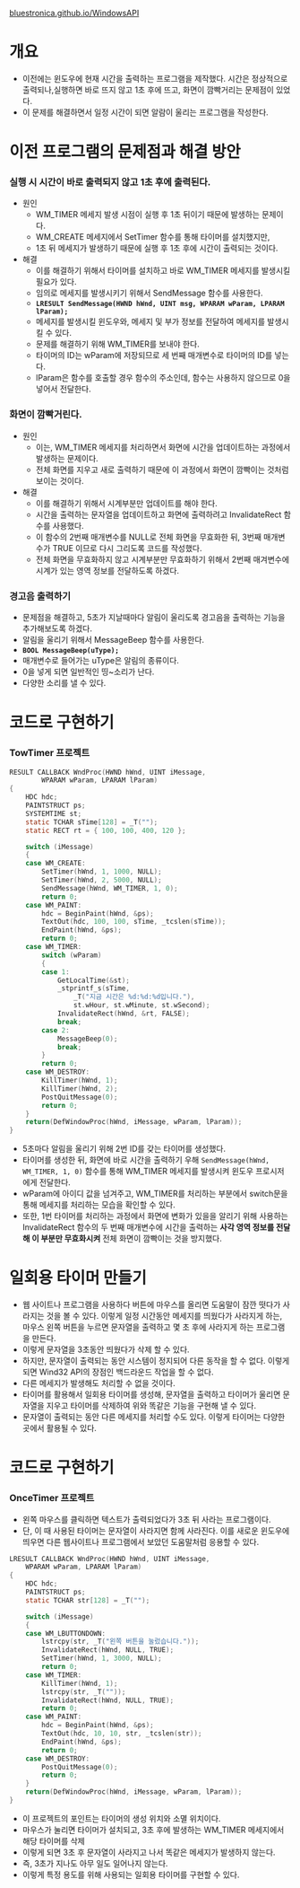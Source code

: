 [bluestronica.github.io/WindowsAPI](https://bluestronica.github.io/WindowsAPI)

# 개요
- 이전에는 윈도우에 현재 시간을 출력하는 프로그램을 제작했다. 시간은 정상적으로 출력되나,실행하면 바로 뜨지 않고 1초 후에 뜨고, 화면이 깜빡거리는 문제점이 있었다.
- 이 문제를 해결하면서 일정 시간이 되면 알람이 울리는 프로그램을 작성한다.


# 이전 프로그램의 문제점과 해결 방안

### 실행 시 시간이 바로 출력되지 않고 1초 후에 출력된다.
- 원인
  - WM_TIMER 메세지 발생 시점이 실행 후 1초 뒤이기 때문에 발생하는 문제이다.
  - WM_CREATE 메세지에서 SetTimer 함수를 통해 타이머를 설치했지만,
  - 1초 뒤 메세지가 발생하기 때문에 실행 후 1초 후에 시간이 출력되는 것이다.
- 해결
  - 이를 해결하기 위해서 타이머를 설치하고 바로 WM_TIMER 메세지를 발생시킬 필요가 있다.
  - 임의로 메세지를 발생시키기 위해서 SendMessage 함수를 사용한다.
  - **`LRESULT SendMessage(HWND hWnd, UINT msg, WPARAM wParam, LPARAM lParam);`**
  - 메세지를 발생시킬 윈도우와, 메세지 및 부가 정보를 전달하여 메세지를 발생시킬 수 있다.
  - 문제를 해결하기 위해 WM_TIMER를 보내야 한다.
  - 타이머의 ID는 wParam에 저장되므로 세 번째 매개변수로 타이머의 ID를 넣는다.
  - lParam은 함수를 호출할 경우 함수의 주소인데, 함수는 사용하지 않으므로 0을 넣어서 전달한다.

### 화면이 깜빡거린다.
- 원인
  - 이는, WM_TIMER 메세지를 처리하면서 화면에 시간을 업데이트하는 과정에서 발생하는 문제이다.
  - 전체 화면를 지우고 새로 출력하기 때문에 이 과정에서 화면이 깜빡이는 것처럼 보이는 것이다.
- 해결
  - 이를 해결하기 위해서 시계부분만 업데이트를 해야 한다.
  - 시간을 출력하는 문자열을 업데이트하고 화면에 출력하려고 InvalidateRect 함수를 사용했다.
  - 이 함수의 2번째 매개변수를 NULL로 전체 화면을 무효화한 뒤, 3번째 매개변수가 TRUE 이므로 다시 그리도록 코드를 작성했다.
  - 전체 화면을 무효화하지 않고 시계부분만 무효화하기 위해서 2번째 매겨변수에 시계가 있는 영역 정보를 전달하도록 하겠다.
  
### 경고음 출력하기
- 문제점을 해결하고, 5초가 지날때마다 알림이 울리도록 경고음을 출력하는 기능을 추가해보도록 하겠다.
- 알림을 울리기 위해서 MessageBeep 함수를 사용한다.
- **`BOOL MessageBeep(uType);`**
- 매개변수로 들어가는 uType은 알림의 종류이다. 
- 0을 넣게 되면 일반적인 띵~소리가 난다.
- 다양한 소리를 낼 수 있다.


# 코드로 구현하기

### TowTimer 프로젝트
```c
RESULT CALLBACK WndProc(HWND hWnd, UINT iMessage, 
    	WPARAM wParam, LPARAM lParam)
{
	HDC hdc;
	PAINTSTRUCT ps;
	SYSTEMTIME st;
	static TCHAR sTime[128] = _T("");
	static RECT rt = { 100, 100, 400, 120 };

	switch (iMessage)
	{
	case WM_CREATE:
		SetTimer(hWnd, 1, 1000, NULL);
		SetTimer(hWnd, 2, 5000, NULL);
		SendMessage(hWnd, WM_TIMER, 1, 0);
		return 0;
	case WM_PAINT:
		hdc = BeginPaint(hWnd, &ps);
		TextOut(hdc, 100, 100, sTime, _tcslen(sTime));
		EndPaint(hWnd, &ps);
		return 0;
	case WM_TIMER:
		switch (wParam) 
		{
		case 1:
			GetLocalTime(&st);
			_stprintf_s(sTime, 
				_T("지금 시간은 %d:%d:%d입니다."), 
				st.wHour, st.wMinute, st.wSecond);
			InvalidateRect(hWnd, &rt, FALSE);
			break;
		case 2:
			MessageBeep(0);
			break;
		}		
		return 0;
	case WM_DESTROY:
		KillTimer(hWnd, 1);
		KillTimer(hWnd, 2);
		PostQuitMessage(0);
		return 0;
	}
	return(DefWindowProc(hWnd, iMessage, wParam, lParam));
}
```
- 5초마다 알림을 울리기 위해 2번 ID를 갖는 타이머를 생성했다.
- 타이머를 생성한 뒤, 화면에 바로 시간을 출력하기 우해 `SendMessage(hWnd, WM_TIMER, 1, 0)` 함수를 통해 WM_TIMER 메세지를 발생시켜 윈도우 프로시저에게 전달한다.
- wParam에 아이디 값을 넘겨주고, WM_TIMER를 처리하는 부분에서 switch문을 통해 메세지를 처리하는 모습을 확인할 수 있다.
- 또한, 1번 타이머를 처리하는 과정에서 화면에 변화가 있을을 알리기 위해 사용하는 InvalidateRect 함수의 두 번째 매개변수에 시간을 출력하는 **사각 영역 정보를 전달해 이 부분만 무효화시켜** 전체 화면이 깜빡이는 것을 방지했다.


# 일회용 타이머 만들기
- 웹 사이트나 프로그램을 사용하다 버튼에 마우스를 올리면 도움말이 잠깐 떳다가 사라지는 것을 볼 수 있다. 이렇게 일정 시간동안 메세지를 띄웠다가 사라지게 하는, 마우스 왼쪽 버튼을 누르면 문자열을 출력하고 몇 초 후에 사라지게 하는 프로그램을 만든다.
- 이렇게 문자열을 3초동안 띄웠다가 삭제 할 수 있다.
- 하지만, 문자열이 출력되는 동안 시스템이 정지되어 다른 동작을 할 수 없다. 이렇게 되면 Wind32 API의 장점인 백드라운드 작업을 할 수 없다. 
- 다른 메세지가 발생해도 처리할 수 없을 것이다.
- 타이머를 활용해서 일회용 타이머를 생성해, 문자열을 출력하고 타이머가 울리면 문자열을 지우고 타이머를 삭제하여 위와 똑같은 기능을 구현해 낼 수 있다.
- 문자열이 출력되는 동안 다른 메세지를 처리할 수도 있다. 이렇게 타이머는 다양한 곳에서 활용될 수 있다.


# 코드로 구현하기

### OnceTimer 프로젝트
- 왼쪽 마우스를 클릭하면 텍스트가 출력되었다가 3초 뒤 사라는 프로그램이다.
- 단, 이 때 사용된 타이머는 문자열이 사라지면 함께 사라진다. 이를 새로운 윈도우에 띄우면 다른 웹사이트나 프로그램에서 보았던 도움말처럼 응용할 수 있다.
```c
LRESULT CALLBACK WndProc(HWND hWnd, UINT iMessage, 
	WPARAM wParam, LPARAM lParam)
{
	HDC hdc;
	PAINTSTRUCT ps;
	static TCHAR str[128] = _T("");

	switch (iMessage)
	{
	case WM_LBUTTONDOWN:
		lstrcpy(str, _T("왼쪽 버튼을 눌렀습니다."));
		InvalidateRect(hWnd, NULL, TRUE);
		SetTimer(hWnd, 1, 3000, NULL);
		return 0;
	case WM_TIMER:
		KillTimer(hWnd, 1);
		lstrcpy(str, _T(""));
		InvalidateRect(hWnd, NULL, TRUE);
		return 0;
	case WM_PAINT:
		hdc = BeginPaint(hWnd, &ps);
		TextOut(hdc, 10, 10, str, _tcslen(str));
		EndPaint(hWnd, &ps);
		return 0;
	case WM_DESTROY:
		PostQuitMessage(0);
		return 0;
	}
	return(DefWindowProc(hWnd, iMessage, wParam, lParam));
}
```
- 이 프로젝트의 포인트는 타이머의 생성 위치와 소멸 위치이다.
- 마우스가 눌리면 타이머가 설치되고, 3초 후에 발생하는 WM_TIMER 메세지에서 해당 타이머를 삭제
- 이렇게 되면 3초 후 문자열이 사라지고 나서 똑같은 메세지가 발생하지 않는다.
- 즉, 3초가 지나도 아무 일도 일어나지 않는다. 
- 이렇게 특정 용도를 위해 사용되는 일회용 타이머를 구현할 수 있다.


